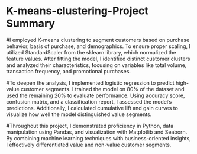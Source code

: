 # K-means-clustering-Project Summary
#I employed K-means clustering to segment customers based on purchase behavior, basis of purchase, and demographics. To ensure proper scaling, I utilized StandardScaler from the sklearn library, which normalized the feature values. After fitting the model, I identified distinct customer clusters and analyzed their characteristics, focusing on variables like total volume, transaction frequency, and promotional purchases.

#To deepen the analysis, I implemented logistic regression to predict high-value customer segments. I trained the model on 80% of the dataset and used the remaining 20% to evaluate performance. Using accuracy score, confusion matrix, and a classification report, I assessed the model’s predictions. Additionally, I calculated cumulative lift and gain curves to visualize how well the model distinguished value segments.

#Throughout this project, I demonstrated proficiency in Python, data manipulation using Pandas, and visualization with Matplotlib and Seaborn. By combining machine learning techniques with business-oriented insights, I effectively differentiated value and non-value customer segments.
